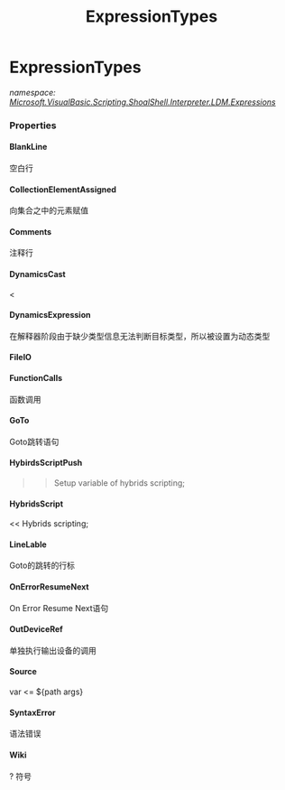 ﻿---
title: ExpressionTypes
---

# ExpressionTypes
_namespace: [Microsoft.VisualBasic.Scripting.ShoalShell.Interpreter.LDM.Expressions](N-Microsoft.VisualBasic.Scripting.ShoalShell.Interpreter.LDM.Expressions.html)_





### Properties

#### BlankLine
空白行
#### CollectionElementAssigned
向集合之中的元素赋值
#### Comments
注释行
#### DynamicsCast
<
#### DynamicsExpression
在解释器阶段由于缺少类型信息无法判断目标类型，所以被设置为动态类型
#### FileIO
>
#### FunctionCalls
函数调用
#### GoTo
Goto跳转语句
#### HybirdsScriptPush
>> Setup variable of hybrids scripting;
#### HybridsScript
<< Hybrids scripting;
#### LineLable
Goto的跳转的行标
#### OnErrorResumeNext
On Error Resume Next语句
#### OutDeviceRef
单独执行输出设备的调用
#### Source
var <= ${path args}
#### SyntaxError
语法错误
#### Wiki
? 符号


